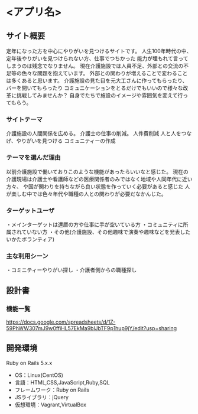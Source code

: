 # <アプリ名>

## サイト概要
定年になった方を中心にやりがいを見つけるサイトです。
人生100年時代の中、定年後やりがいを見つけられない方、仕事でつちかった
能力が埋もれて言ってしまうのは残念でなりません。
現在介護施設では人員不足、外部との交流の不足等の色々な問題を抱えています。
外部との関わりが増えることで変わることは多くあると思います。
介護施設の見た目を元大工さんに作ってもらったり、バーを開いてもらったり
コミュニケーションをとるだけでもいいので様々な改革に挑戦してみませんか？
自身でたちで施設のイメージや雰囲気を変えて行ってもらう。


### サイトテーマ
介護施設の人間関係を広める。
介護士の仕事の削減。
人件費削減
人と人をつなげ、やりがいを見つける
コミュニティーの作成


### テーマを選んだ理由
以前介護施設で働いておりこのような機能があったらいいなと感じた。
現在の介護現場は介護士や看護師などの医療関係者のみではなく地域や人同年代に近い方々、
や国が関わりを持ちながら良い状態を作っていく必要があると感じた
人が楽しむ中では色々年代や職種の人との関わりが必要だなかんじた。


### ターゲットユーザ
・メインターゲットは還暦の方や仕事に手が空いている方
・コミュニティに所属されていない方
・その他(介護施設、その他趣味で演奏や趣味などを発表したいかたボランティア)
### 主な利用シーン
・コミニティーやりがい探し
・介護者側からの職種探し

## 設計書


### 機能一覧
<https://docs.google.com/spreadsheets/d/1Z-59PhWW307mJ9w0ffiHL57EkMa9blJbTF9p1hup9jY/edit?usp=sharing>

## 開発環境
Ruby on Rails 5.x.x









- OS：Linux(CentOS)
- 言語：HTML,CSS,JavaScript,Ruby,SQL
- フレームワーク：Ruby on Rails
- JSライブラリ：jQuery
- 仮想環境：Vagrant,VirtualBox